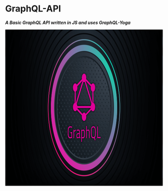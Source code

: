 # GraphQL-API
***A Basic GraphQL API written in JS and uses GraphQL-Yoga***

<p align="center">
  <img width="900" height="500" src="gql.png">
</p>
